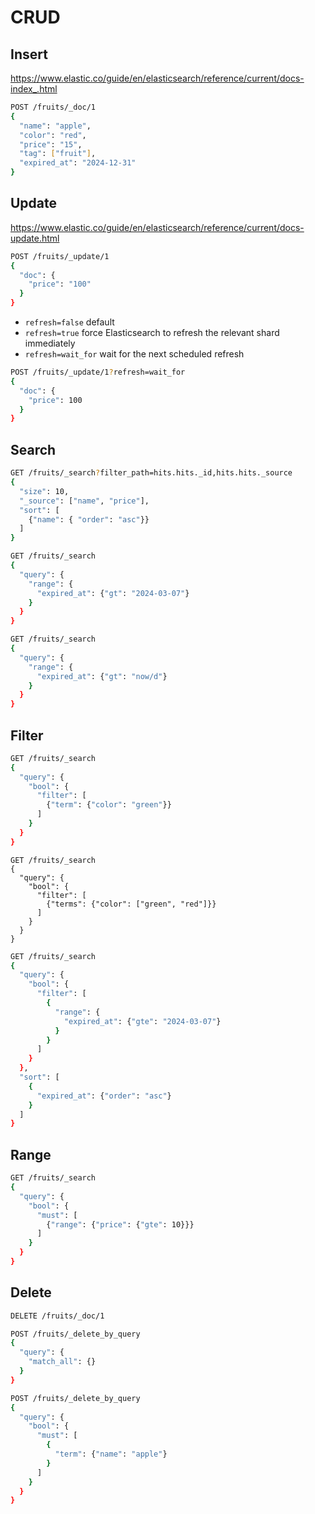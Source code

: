 # CRUD

## Insert

https://www.elastic.co/guide/en/elasticsearch/reference/current/docs-index_.html

```sh
POST /fruits/_doc/1
{
  "name": "apple",
  "color": "red",
  "price": "15",
  "tag": ["fruit"],
  "expired_at": "2024-12-31"
}
```

## Update

https://www.elastic.co/guide/en/elasticsearch/reference/current/docs-update.html

```sh
POST /fruits/_update/1
{
  "doc": {
    "price": "100"
  }
}
```

* `refresh=false` default
* `refresh=true` force Elasticsearch to refresh the relevant shard immediately
* `refresh=wait_for` wait for the next scheduled refresh

```sh
POST /fruits/_update/1?refresh=wait_for
{
  "doc": {
    "price": 100
  }
}
```

## Search

```sh
GET /fruits/_search?filter_path=hits.hits._id,hits.hits._source
{
  "size": 10,
  "_source": ["name", "price"],
  "sort": [
    {"name": { "order": "asc"}}
  ]
}
```

```sh
GET /fruits/_search
{
  "query": {
    "range": {
      "expired_at": {"gt": "2024-03-07"}
    }
  }
}
```

```sh
GET /fruits/_search
{
  "query": {
    "range": {
      "expired_at": {"gt": "now/d"}
    }
  }
}
```

## Filter

```sh
GET /fruits/_search
{
  "query": {
    "bool": {
      "filter": [
        {"term": {"color": "green"}}
      ]
    }
  }
}
```

```shell
GET /fruits/_search
{
  "query": {
    "bool": {
      "filter": [
        {"terms": {"color": ["green", "red"]}}
      ]
    }
  }
}
```

```sh
GET /fruits/_search
{
  "query": {
    "bool": {
      "filter": [
        {
          "range": {
            "expired_at": {"gte": "2024-03-07"}
          }
        }
      ]
    }
  },
  "sort": [
    {
      "expired_at": {"order": "asc"}
    }
  ]
}
```

## Range

```sh
GET /fruits/_search
{
  "query": {
    "bool": {
      "must": [
        {"range": {"price": {"gte": 10}}}
      ]
    }
  }
}
```

## Delete

```sh
DELETE /fruits/_doc/1
```

```sh
POST /fruits/_delete_by_query
{
  "query": {
    "match_all": {}
  }
}
```

```sh
POST /fruits/_delete_by_query
{
  "query": {
    "bool": {
      "must": [
        {
          "term": {"name": "apple"}
        }
      ]
    }
  }
}
```
